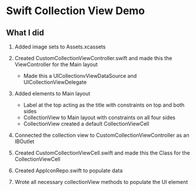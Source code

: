 # Swift Collection View Demo

## What I did
1. Added image sets to Assets.xcassets

2. Created CustomCollectionViewController.swift and made this the ViewController for the Main layout
    - Made this a UICollectionvViewDataSource and UICollectionViewDelegate

3. Added elements to Main layout
    - Label at the top acting as the title with constraints on top and both sides
    - CollectionView to Main layout with constraints on all four sides
    - CollectionView created a default CollectionViewCell

4. Connected the collection view to CustomCollectionViewController as an IBOutlet

5. Created CustomCollectionViewCell.swift and made this the Class for the CollectionViewCell

6. Created AppIconRepo.swift to populate data

7. Wrote all necessary collectionView methods to populate the UI element
